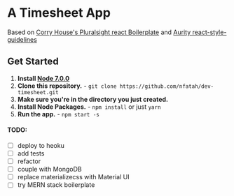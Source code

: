 # A Timesheet App 
 Based on [Corry House's Pluralsight react Boilerplate](https://github.com/coryhouse/pluralsight-redux-starter.git)
 and  [ Aurity react-style-guidelines](https://github.com/aurity/react-style-guidelines)

## Get Started
1. **Install [Node 7.0.0](https://nodejs.org)**
2. **Clone this repository.** - `git clone https://github.com/nfatah/dev-timesheet.git` 
3. **Make sure you're in the directory you just created.** 
4. **Install Node Packages.** - `npm install` or just `yarn`
5. **Run the app.** - `npm start -s`

#### TODO:
- [ ] deploy to heoku
- [ ] add tests
- [ ] refactor
- [ ] couple with MongoDB
- [ ] replace materializecss with Material UI
- [ ] try MERN stack boilerplate
